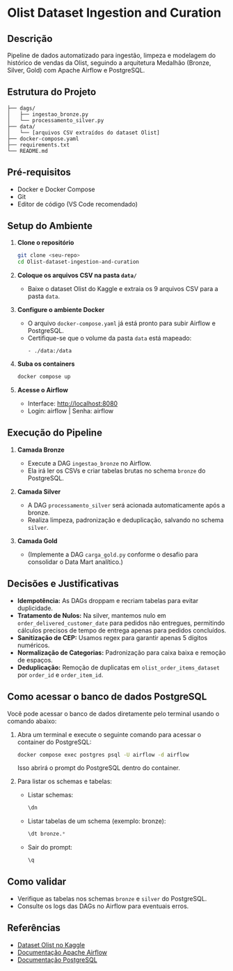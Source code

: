 # Olist Dataset Ingestion and Curation

## Descrição

Pipeline de dados automatizado para ingestão, limpeza e modelagem do histórico de vendas da Olist, seguindo a arquitetura Medalhão (Bronze, Silver, Gold) com Apache Airflow e PostgreSQL.

## Estrutura do Projeto

```
├── dags/
│   ├── ingestao_bronze.py
│   └── processamento_silver.py
├── data/
│   └── [arquivos CSV extraídos do dataset Olist]
├── docker-compose.yaml
├── requirements.txt
└── README.md
```

## Pré-requisitos

- Docker e Docker Compose
- Git
- Editor de código (VS Code recomendado)

## Setup do Ambiente

1. **Clone o repositório**
   ```bash
   git clone <seu-repo>
   cd Olist-dataset-ingestion-and-curation
   ```

2. **Coloque os arquivos CSV na pasta `data/`**
   - Baixe o dataset Olist do Kaggle e extraia os 9 arquivos CSV para a pasta `data`.

3. **Configure o ambiente Docker**
   - O arquivo `docker-compose.yaml` já está pronto para subir Airflow e PostgreSQL.
   - Certifique-se que o volume da pasta `data` está mapeado:
     ```
     - ./data:/data
     ```

4. **Suba os containers**
   ```bash
   docker compose up
   ```

5. **Acesse o Airflow**
   - Interface: [http://localhost:8080](http://localhost:8080)
   - Login: airflow | Senha: airflow

## Execução do Pipeline

1. **Camada Bronze**
   - Execute a DAG `ingestao_bronze` no Airflow.
   - Ela irá ler os CSVs e criar tabelas brutas no schema `bronze` do PostgreSQL.

2. **Camada Silver**
   - A DAG `processamento_silver` será acionada automaticamente após a bronze.
   - Realiza limpeza, padronização e deduplicação, salvando no schema `silver`.

3. **Camada Gold**
   - (Implemente a DAG `carga_gold.py` conforme o desafio para consolidar o Data Mart analítico.)

## Decisões e Justificativas

- **Idempotência:** As DAGs droppam e recriam tabelas para evitar duplicidade.
- **Tratamento de Nulos:** Na silver, mantemos nulo em `order_delivered_customer_date` para pedidos não entregues, permitindo cálculos precisos de tempo de entrega apenas para pedidos concluídos.
- **Sanitização de CEP:** Usamos regex para garantir apenas 5 dígitos numéricos.
- **Normalização de Categorias:** Padronização para caixa baixa e remoção de espaços.
- **Deduplicação:** Remoção de duplicatas em `olist_order_items_dataset` por `order_id` e `order_item_id`.


## Como acessar o banco de dados PostgreSQL

Você pode acessar o banco de dados diretamente pelo terminal usando o comando abaixo:

1. Abra um terminal e execute o seguinte comando para acessar o container do PostgreSQL:
    ```bash
    docker compose exec postgres psql -U airflow -d airflow
    ```
    Isso abrirá o prompt do PostgreSQL dentro do container.

2. Para listar os schemas e tabelas:
    - Listar schemas:
       ```sql
       \dn
       ```
    - Listar tabelas de um schema (exemplo: bronze):
       ```sql
       \dt bronze.*
       ```
    - Sair do prompt:
       ```sql
       \q
       ```

## Como validar

- Verifique as tabelas nos schemas `bronze` e `silver` do PostgreSQL.
- Consulte os logs das DAGs no Airflow para eventuais erros.

## Referências

- [Dataset Olist no Kaggle](https://www.kaggle.com/datasets/olistbr/brazilian-ecommerce)
- [Documentação Apache Airflow](https://airflow.apache.org/docs/)
- [Documentação PostgreSQL](https://www.postgresql.org/docs/)
